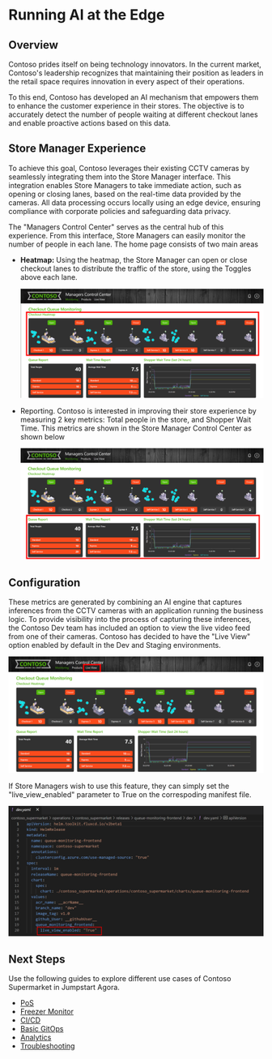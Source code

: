 # Running AI at the Edge

## Overview

Contoso prides itself on being technology innovators. In the current market, Contoso's leadership recognizes that maintaining their position as leaders in the retail space requires innovation in every aspect of their operations.

To this end, Contoso has developed an AI mechanism that empowers them to enhance the customer experience in their stores. The objective is to accurately detect the number of people waiting at different checkout lanes and enable proactive actions based on this data.

## Store Manager Experience

To achieve this goal, Contoso leverages their existing CCTV cameras by seamlessly integrating them into the Store Manager interface. This integration enables Store Managers to take immediate action, such as opening or closing lanes, based on the real-time data provided by the cameras. All data processing occurs locally using an edge device, ensuring compliance with corporate policies and safeguarding data privacy.

The "Managers Control Center" serves as the central hub of this experience. From this interface, Store Managers can easily monitor the number of people in each lane. The home page consists of two main areas

- __Heatmap:__ Using the heatmap, the Store Manager can open or close checkout lanes to distribute the traffic of the store, using the Toggles above each lane.
  
    ![Store Manager Screenshot Heatmap focus](./img/checkout-heatmap.png)

- Reporting. Contoso is interested in improving their store experience by measuring 2 key metrics: Total people in the store, and Shopper Wait Time. This metrics are shown in the Store Manager Control Center as shown below

    ![Store Manager Reporting Pane](./img/reporting.png)

## Configuration

These metrics are generated by combining an AI engine that captures inferences from the CCTV cameras with an application running the business logic. To provide visibility into the process of capturing these inferences, the Contoso Dev team has included an option to view the live video feed from one of their cameras. Contoso has decided to have the "Live View" option enabled by default in the Dev and Staging environments.

![Screenshot of config file](./img/live-view-button.png)

 If Store Managers wish to use this feature, they can simply set the "live_view_enabled" parameter to True on the correspoding manifest file.

 ![Screenshot of dev.yaml file](./img/live-view-code.png)

## Next Steps

Use the following guides to explore different use cases of Contoso Supermarket in Jumpstart Agora.

- [PoS](https://placeholder)
- [Freezer Monitor](https://placeholder)
- [CI/CD](https://placeholder)
- [Basic GitOps](https://placeholder)
- [Analytics](https://analytics)
- [Troubleshooting](https://troubleshooting)
